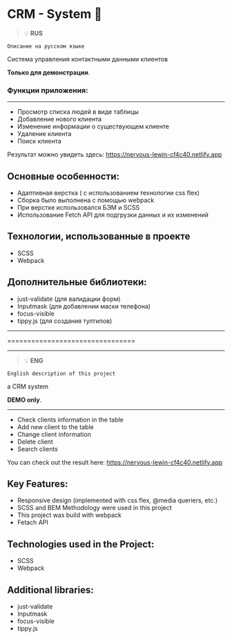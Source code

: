 # CRM - System 🔖

> :bulb: **RUS** 

``` Описание на русском языке ```

Система управления контактными данными клиентов

**Только для демонстрации**.  

### Функции приложения:
***
- Просмотр списка людей в виде таблицы
- Добавление нового клиента
- Изменение информации о существующем клиенте
- Удаление клиента
- Поиск клиента


Результат можно увидеть здесь: https://nervous-lewin-cf4c40.netlify.app


## Основные особенности:
- Адаптивная верстка ( с использованием технологии css flex)
- Сборка было выполнена с помощью webpack
- При верстке использовался БЭМ и SCSS
- Использование Fetch API для подгрузки данных и их изменений

## Технологии, использованные в проекте
- SCSS
- Webpack

## Дополнительные библиотеки:
- just-validate (для валидации форм)
- Inputmask (для добавлении маски телефона)
- focus-visible
- tippy.js (для создания тултипов)


---

================================

---


> :bulb: **ENG** 

``` English description of this project ```

a CRM system

**DEMO only**.  

***
- Check clients information in the table
- Add new client to the table
- Change client information
- Delete client
- Search clients

You can check out the result here: https://nervous-lewin-cf4c40.netlify.app
 

## Key Features:
- Responsive design (implemented with css flex, @media queriers, etc.)
- SCSS and BEM Methodology were used in this project
- This project was build with webpack
- Fetach API

## Technologies used in the Project: 
- SCSS
- Webpack

## Additional libraries:
- just-validate 
- Inputmask 
- focus-visible
- tippy.js 




